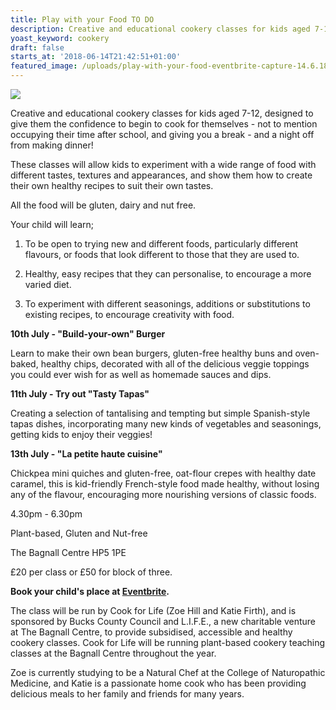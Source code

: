 ```yaml
---
title: Play with your Food TO DO
description: Creative and educational cookery classes for kids aged 7-12
yoast_keyword: cookery
draft: false
starts_at: '2018-06-14T21:42:51+01:00'
featured_image: /uploads/play-with-your-food-eventbrite-capture-14.6.18.jpeg
---
```

![](/uploads/play-with-your-food-eventbrite-capture-14.6.18.jpeg)

Creative and educational cookery classes for kids aged 7-12, designed to give them the confidence to begin to cook for themselves - not to mention occupying their time after school, and giving you a break - and a night off from making dinner!

These classes will allow kids to experiment with a wide range of food with different tastes, textures and appearances, and show them how to create their own healthy recipes to suit their own tastes.

All the food will be gluten, dairy and nut free.

Your child will learn;

1. To be open to trying new and different foods, particularly different flavours, or foods that look different to those that they are used to.

2. Healthy, easy recipes that they can personalise, to encourage a more varied diet.

3. To experiment with different seasonings, additions or substitutions to existing recipes, to encourage creativity with food.

**10th July - "Build-your-own" Burger**

Learn to make their own bean burgers, gluten-free healthy buns and oven-baked, healthy chips, decorated with all of the delicious veggie toppings you could ever wish for as well as homemade sauces and dips.

**11th July - Try out "Tasty Tapas"**

Creating a selection of tantalising and tempting but simple Spanish-style tapas dishes, incorporating many new kinds of vegetables and seasonings, getting kids to enjoy their veggies!

**13th July - "La petite haute cuisine"**

Chickpea mini quiches and gluten-free, oat-flour crepes with healthy date caramel, this is kid-friendly French-style food made healthy, without losing any of the flavour, encouraging more nourishing versions of classic foods.

4.30pm - 6.30pm

Plant-based, Gluten and Nut-free

The Bagnall Centre HP5 1PE

£20 per class or £50 for block of three. 

**Book your child's place at **[**Eventbrite**](https://www.eventbrite.co.uk/d/united-kingdom--amersham/play-with-your-food/?q=bagnall&mode=search&page=1)**.**

The class will be run by Cook for Life (Zoe Hill and Katie Firth), and is sponsored by Bucks County Council and L.I.F.E., a new charitable venture at The Bagnall Centre, to provide subsidised, accessible and healthy cookery classes. Cook for Life will be running plant-based cookery teaching classes at the Bagnall Centre throughout the year. 

Zoe is currently studying to be a Natural Chef at the College of Naturopathic Medicine, and Katie is a passionate home cook who has been providing delicious meals to her family and friends for many years.
